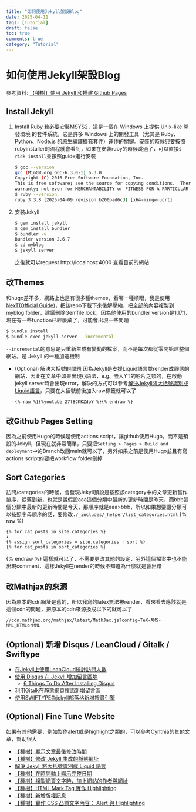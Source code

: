 ```yaml
---
title: "如何使用Jekyll架設Blog"
date: 2025-04-11
tags: [Tutorial]
draft: false
toc: true
comments: true
category: "Tutorial"
---
```


# 如何使用Jekyll架設Blog
參考資料: [【種樹】使用 Jekyll 和搭建 Github Pages](https://hackmd.io/@CynthiaChuang/Setting-Up-a-GitHub-Pages-Site-with-Jekyll)
<!-- more -->

## Install Jekyll
1. Install [Ruby](https://rubyinstaller.org/)
    務必要安裝MSYS2，這是一個在 Windows 上提供 Unix-like 開發環境 的套件系統，它是許多 Windows 上的開發工具（尤其是 Ruby、Python、Node.js 的原生編譯擴充套件）運作的關鍵。安裝的時候只要按照rubyinstaller的流程就會看到，如果在安裝ruby的時候跳過了，可以直接`$ ridk install`並按照guide進行安裝
    ```bash
    $ gcc --version
    gcc (MinGW.org GCC-6.3.0-1) 6.3.0
    Copyright (C) 2016 Free Software Foundation, Inc.
    This is free software; see the source for copying conditions.  There is NO
    warranty; not even for MERCHANTABILITY or FITNESS FOR A PARTICULAR PURPOSE.
    $ ruby --version
    ruby 3.3.8 (2025-04-09 revision b200bad6cd) [x64-mingw-ucrt]
    ```
2. 安裝Jekyll
    ```bash
    $ gem install jekyll
    $ gem install bundler
    $ bundler -v
	Bundler version 2.6.7
    $ cd myblog
    $ jekyll server
    ```
    之後就可以request http://localhost:4000 查看目前的網站

## 改Themes
和hugo差不多，網路上也是有很多種themes，看哪一種順眼，我是使用[NexT](https://github.com/Simpleyyt/jekyll-theme-next.git)([Official Guide](https://theme-next.simpleyyt.com/getting-started.html))，把該repo下載下來後解壓縮，把全部的內容複製到myblog folder，建議刪除Gemfile.lock，因為他使用的bundler version是1.17.1，現在有一些function已經廢棄了，可能會出現一些問題
```bash
$ bundle install
$ bundle exec jekyll server --incremental
```
`--incremental`的意思是只重新生成有變動的檔案，而不是每次都從零開始建整個網站。是 Jekyll 的一種加速機制
* (Optional) 解決大括號的問題
	因為Jekyll是支援Liquid語言並render成靜態的網站，因此在文章中如果出現{}語法，e.g., 嵌入YT的影片之類的，在啟動jekyll server時會出現error，解決的方式可以參考[解決Jekyll將大括號識別成Liquid語言](https://hackmd.io/@CynthiaChuang/Raw-in-Jekyll)，只要在大括號前後加入raw標籤就可以了
	```liquid
	{% raw %}{%youtube 27fBCKKZdpY %}{% endraw %}
	```

## 改Github Pages Setting
因為之前使用Hugo的時候是使用actions script，讓github使用Hugo，而不是預設的Jekyll，但現在就非常簡單，只要把`Setting > Pages > Build and deployment`中的Branch改回main就可以了，另外如果之前是使用Hugo並且有寫actions script的要把workflow folder刪掉

## Sort Categories
訪問/categories的時候，會發現Jekyll預設是按照該category中的文章更新當作排序，從舊到新，也就是說假設aaa這個分類中最新的更新時間是昨天，而bbb這個分類中最新的更新時間是今天，那順序就是aaa>bbb，所以如果想要讓分類可以按照字母順序的話，要修改`./_includes/_helper/list_categories.html`
{% raw %}
```liquid
{% for cat_posts in site.categories %}
↓
{% assign sort_categories = site.categories | sort %}
{% for cat_posts in sort_categories %}
```
{% endraw %}
這樣就可以了，不需要更改其他的設定，另外這個檔案中也不能出現comment，這樣Jekyll在render的時候不知道為什麼就是會出錯

## 改Mathjax的來源
因為原本的cdn網址是舊的，所以我寫的latex無法被render，看來看去應該就是這個cdn的問題，把原本的cdn來源換成以下的就可以了
```
//cdn.mathjax.org/mathjax/latest/MathJax.js?config=TeX-AMS-MML_HTMLorMML
```

## (Optional) 新增 Disqus / LeanCloud / Gitalk / Swiftype
* [在Jekyll上使用LeanCloud統計訪問人數](https://brian90191.github.io/blog/2018-04-04/leancloud-In-Jekyll/)
* [使用 Disqus 在 Jekyll 增加留言區塊](https://mmiooimm.github.io/2018/09/19/2018-09-19-add-disqus-to-jekyll/)
    * [ 6 Things To Do After Installing Disqus ](https://youtu.be/wTRsNa8kzTw?si=iHPjNu-Nidoeeeve)
* [利用Gitalk在靜態網頁裡面新增留言區](https://wjohn1483.github.io/2021/02/07/gitalk-introduction/)
* [使用SWIFTYPE為jekyll部落格新增搜尋引擎](https://www.cnblogs.com/dapenson/p/12822539.html)

## (Optional) Fine Tune Website
如果有其他需要，例如製作alert或是highlight之類的，可以參考Cynthia的其他文章，幫助很大
* [【種樹】顯示文章最後修改時間](https://hackmd.io/@CynthiaChuang/Show-the-Last-Modified-Time-in-Jekyll-NextT-Theme)
* [【種樹】修改 Jekyll 生成的靜態網址](https://hackmd.io/@CynthiaChuang/Controlling-Permalinks-in-Jekyll)
* [解決 Jekyll 將大括號識別成 Liquid 語言](https://hackmd.io/@CynthiaChuang/Raw-in-Jekyll)
* [【種樹】在時間軸上顯示完整日期](https://hackmd.io/@CynthiaChuang/Show-Full-Timestamp-on-Timeline)
* [【種樹】複製網頁文字時，加上網站的作者與網址](https://hackmd.io/@CynthiaChuang/Copy-Text-to-Clipboard-and-Append-Source-Hyperlink)
* [【種樹】HTML Mark Tag 實作 Highlighting](https://hackmd.io/@CynthiaChuang/Mark-Element-is-Used-to-Highlight-Content)
* [【種樹】新增版權訊息](https://hackmd.io/@CynthiaChuang/Add-Post-Copyright)
* [【種樹】實作 CSS 凸顯文字內容： Alert 與 Highlighting](https://hackmd.io/@CynthiaChuang/Accent-the-Text-by-CSS-Alert-and-Highlighting)